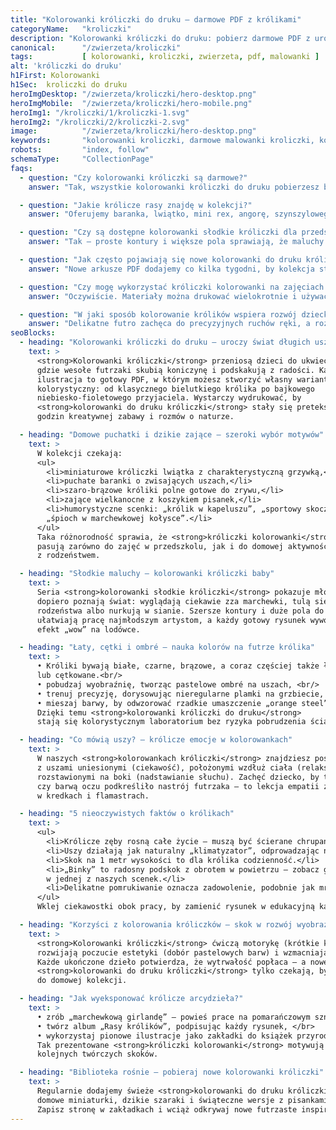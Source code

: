```yaml
---
title: "Kolorowanki króliczki do druku – darmowe PDF z królikami"
categoryName:   "kroliczki"
description: "Kolorowanki króliczki do druku: pobierz darmowe PDF z uroczymi królikami domowymi i polnymi. Drukuj, koloruj i twórz własną galerię skaczących futrzaków!"
canonical:      "/zwierzeta/kroliczki"
tags:           [ kolorowanki, kroliczki, zwierzeta, pdf, malowanki ]
alt: 'króliczki do druku'
h1First: Kolorowanki
h1Sec:  kroliczki do druku
heroImgDesktop: "/zwierzeta/kroliczki/hero-desktop.png"
heroImgMobile:  "/zwierzeta/kroliczki/hero-mobile.png"
heroImg1: "/kroliczki/1/kroliczki-1.svg"
heroImg2: "/kroliczki/2/kroliczki-2.svg"
image:          "/zwierzeta/kroliczki/hero-desktop.png"
keywords:       "kolorowanki kroliczki, darmowe malowanki kroliczki, kolorowanki zwierzeta"
robots:         "index, follow"
schemaType:     "CollectionPage"
faqs:
  - question: "Czy kolorowanki króliczki są darmowe?"
    answer: "Tak, wszystkie kolorowanki króliczki do druku pobierzesz bez logowania i bez opłat."

  - question: "Jakie królicze rasy znajdę w kolekcji?"
    answer: "Oferujemy baranka, lwiątko, mini rex, angorę, szynszylowego oraz klasycznego królika polnego."

  - question: "Czy są dostępne kolorowanki słodkie króliczki dla przedszkolaków?"
    answer: "Tak – proste kontury i większe pola sprawiają, że maluchy łatwo pokolorują urocze kicające maluchy."

  - question: "Jak często pojawiają się nowe kolorowanki do druku króliczki?"
    answer: "Nowe arkusze PDF dodajemy co kilka tygodni, by kolekcja stale rosła."

  - question: "Czy mogę wykorzystać króliczki kolorowanki na zajęciach edukacyjnych?"
    answer: "Oczywiście. Materiały można drukować wielokrotnie i używać podczas lekcji plastyki lub przyrody."

  - question: "W jaki sposób kolorowanie królików wspiera rozwój dziecka?"
    answer: "Delikatne futro zachęca do precyzyjnych ruchów ręki, a rozmowa o uszach i skokach rozwija ciekawość przyrodniczą."
seoBlocks:
  - heading: "Kolorowanki króliczki do druku – uroczy świat długich uszu"
    text: >
      <strong>Kolorowanki króliczki</strong> przeniosą dzieci do ukwieconej łąki,
      gdzie wesołe futrzaki skubią koniczynę i podskakują z radości. Każda
      ilustracja to gotowy PDF, w którym możesz stworzyć własny wariant
      kolorystyczny: od klasycznego bielutkiego królika po bajkowego
      niebiesko-fioletowego przyjaciela. Wystarczy wydrukować, by
      <strong>kolorowanki do druku króliczki</strong> stały się pretekstem do
      godzin kreatywnej zabawy i rozmów o naturze.

  - heading: "Domowe puchatki i dzikie zające – szeroki wybór motywów"
    text: >
      W kolekcji czekają:
      <ul>
        <li>miniaturowe króliczki lwiątka z charakterystyczną grzywką,</li>
        <li>puchate baranki o zwisających uszach,</li>
        <li>szaro-brązowe króliki polne gotowe do zrywu,</li>
        <li>zające wielkanocne z koszykiem pisanek,</li>
        <li>humorystyczne scenki: „królik w kapeluszu”, „sportowy skoczek”,
        „śpioch w marchewkowej kołysce”.</li>
      </ul>
      Taka różnorodność sprawia, że <strong>króliczki kolorowanki</strong>
      pasują zarówno do zajęć w przedszkolu, jak i do domowej aktywności
      z rodzeństwem.

  - heading: "Słodkie maluchy – kolorowanki króliczki baby"
    text: >
      Seria <strong>kolorowanki słodkie króliczki</strong> pokazuje młode, które
      dopiero poznają świat: wyglądają ciekawie zza marchewki, tulą się do
      rodzeństwa albo nurkują w sianie. Szersze kontury i duże pola do wypełnienia
      ułatwiają pracę najmłodszym artystom, a każdy gotowy rysunek wywołuje
      efekt „wow” na lodówce.

  - heading: "Łaty, cętki i ombré – nauka kolorów na futrze królika"
    text: >
      • Króliki bywają białe, czarne, brązowe, a coraz częściej także łaciate
      lub cętkowane.<br/>
      • pobudzaj wyobraźnię, tworząc pastelowe ombré na uszach, <br/>
      • trenuj precyzję, dorysowując nieregularne plamki na grzbiecie, <br/>
      • mieszaj barwy, by odwzorować rzadkie umaszczenie „orange steel”. <br/>
      Dzięki temu <strong>kolorowanki króliczki do druku</strong>
      stają się kolorystycznym laboratorium bez ryzyka pobrudzenia ścian.

  - heading: "Co mówią uszy? – królicze emocje w kolorowankach"
    text: >
      W naszych <strong>kolorowankach króliczki</strong> znajdziesz postacie
      z uszami uniesionymi (ciekawość), położonymi wzdłuż ciała (relaks) lub
      rozstawionymi na boki (nadstawianie słuchu). Zachęć dziecko, by tłem
      czy barwą oczu podkreśliło nastrój futrzaka – to lekcja empatii zaklęta
      w kredkach i flamastrach.

  - heading: "5 nieoczywistych faktów o królikach"
    text: >
      <ul>
        <li>Królicze zęby rosną całe życie – muszą być ścierane chrupaniem.</li>
        <li>Uszy działają jak naturalny „klimatyzator”, odprowadzając nadmiar ciepła.</li>
        <li>Skok na 1 metr wysokości to dla królika codzienność.</li>
        <li>„Binky” to radosny podskok z obrotem w powietrzu – zobacz go
        w jednej z naszych scenek.</li>
        <li>Delikatne pomrukiwanie oznacza zadowolenie, podobnie jak mruczenie u kota.</li>
      </ul>
      Wklej ciekawostki obok pracy, by zamienić rysunek w edukacyjną kartę.

  - heading: "Korzyści z kolorowania króliczków – skok w rozwój wyobraźni"
    text: >
      <strong>Kolorowanki króliczki</strong> ćwiczą motorykę (krótkie kreski futra),
      rozwijają poczucie estetyki (dobór pastelowych barw) i wzmacniają cierpliwość.
      Każde ukończone dzieło potwierdza, że wytrwałość popłaca – a nowe
      <strong>kolorowanki do druku króliczki</strong> tylko czekają, by wskoczyć
      do domowej kolekcji.

  - heading: "Jak wyeksponować królicze arcydzieła?"
    text: >
      • zrób „marchewkową girlandę” – powieś prace na pomarańczowym sznurku, </br>
      • twórz album „Rasy królików”, podpisując każdy rysunek, </br>
      • wykorzystaj pionowe ilustracje jako zakładki do książek przyrodniczych. </br>
      Tak prezentowane <strong>króliczki kolorowanki</strong> motywują do
      kolejnych twórczych skoków.

  - heading: "Biblioteka rośnie – pobieraj nowe kolorowanki króliczki"
    text: >
      Regularnie dodajemy świeże <strong>kolorowanki do druku króliczki</strong>:
      domowe miniaturki, dzikie szaraki i świąteczne wersje z pisankami.
      Zapisz stronę w zakładkach i wciąż odkrywaj nowe futrzaste inspiracje!
---
```

